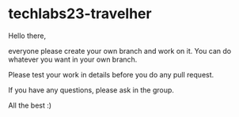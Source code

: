 # techlabs23-travelher
Hello there, 

everyone please create your own branch and work on it. You can do whatever you want in your own branch.

Please test your work in details before you do any pull request.

If you have any questions, please ask in the group.

All the best :)
